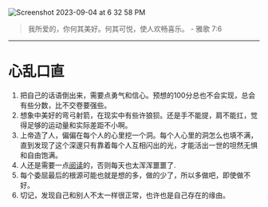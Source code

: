 
![Screenshot 2023-09-04 at 6 32 58 PM](https://github.com/peng-mi/peng-mi.github.io/assets/3978495/5465a497-5008-4933-996e-4a824e4b9bd6)

> 我所爱的，你何其美好。何其可悦，使人欢畅喜乐。 - 雅歌 7:6

-----

# 心乱口直
1. 把自己的话语倒出来，需要点勇气和信心。预想的100分总也不会实现，总会有些分数，比不交卷要强些。
2. 想象中美好的弯弓射箭，在现实中有些许狼狈。还是手不能提，肩不能扛，觉得足够的运动量和实际差距不小啊。
3. 上帝造了人，偏偏在每个人的心里挖一个洞。每个人心里的洞怎么也填不满，直到发现了这个深邃只有靠着每个人互相闪出的光，才能活出一世的坦然无惧和自由饱满。
4. 人还是需要一点[阅读](https://justinyan.me/post/5790)的，否则每天也太浑浑噩噩了.
5. 每个委屈最后的根源可能也就是想的多，做的少了，所以多做吧，即使做不好。
6. 切记，发现自己和别人不太一样很正常，也许也是自己存在的缘由。
